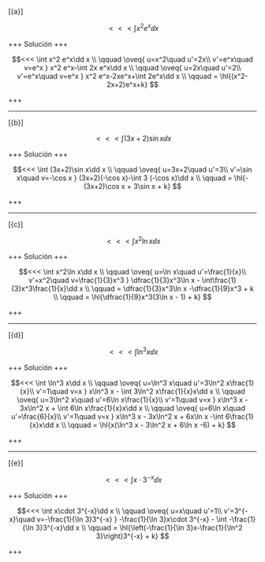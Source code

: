 [{a}]

$$<<< \int x^2 e^x\dd x$$

+++
Solución
+++

$$<<< 
\int x^2 e^x\dd x
\\ \qquad 
\oveq{ u=x^2\quad u'=2x\\ v'=e^x\quad v=e^x }
x^2 e^x-\int 2x e^x\dd x
\\ \qquad 
\oveq{ u=2x\quad u'=2\\ v'=e^x\quad v=e^x }
x^2 e^x-2xe^x+\int 2e^x\dd x
\\ \qquad 
= \hl{(x^2- 2x+2)e^x+k}
$$

+++

---
[{b}]

$$<<< \int (3x+2)\sin x\dd x$$

+++
Solución
+++

$$<<< 
\int (3x+2)\sin x\dd x
\\ \qquad 
\oveq{ u=3x+2\quad u'=3\\ v'=\sin x\quad v=-\cos x }
(3x+2)(-\cos x)-\int 3 (-\cos x)\dd x
\\ \qquad 
= \hl{-(3x+2)\cos x + 3\sin x + k}
$$

+++

---
[{c}]

$$<<< \int x^2\ln x\dd x$$

+++
Solución
+++

$$<<< 
\int x^2\ln x\dd x
\\ \qquad 
\oveq{ u=\ln x\quad u'=\frac{1}{x}\\ v'=x^2\quad v=\frac{1}{3}x^3 }
\dfrac{1}{3}x^3\ln x - \int\frac{1}{3}x^3\frac{1}{x}\dd x
\\ \qquad 
= \dfrac{1}{3}x^3\ln x -\dfrac{1}{9}x^3  + k
\\ \qquad 
= \hl{\dfrac{1}{9}x^3(3\ln x - 1) + k}
$$

+++

---
[{d}]

$$<<< \int \ln^3 x\dd x$$

+++
Solución
+++

$$<<< 
\int \ln^3 x\dd x
\\ \qquad 
\oveq{ u=\ln^3 x\quad u'=3\ln^2 x\frac{1}{x}\\ v'=1\quad v=x }
x\ln^3 x - \int 3\ln^2 x\frac{1}{x}x\dd x
\\ \qquad 
\oveq{ u=3\ln^2 x\quad u'=6\ln x\frac{1}{x}\\ v'=1\quad v=x }
x\ln^3 x - 3x\ln^2 x + \int 6\ln x\frac{1}{x}x\dd x
\\ \qquad 
\oveq{ u=6\ln x\quad u'=\frac{6}{x}\\ v'=1\quad v=x }
x\ln^3 x - 3x\ln^2 x + 6x\ln x -\int 6\frac{1}{x}x\dd x
\\ \qquad 
= \hl{x(\ln^3 x - 3\ln^2 x + 6\ln x -6) + k}
$$

+++

---
[{e}]

$$<<< \int x\cdot 3^{-x}\dd x$$

+++
Solución
+++

$$<<< 
\int x\cdot 3^{-x}\dd x
\\ \qquad 
\oveq{ u=x\quad u'=1\\ v'=3^{-x}\quad v=-\frac{1}{\ln 3}3^{-x} }
-\frac{1}{\ln 3}x\cdot 3^{-x} - \int -\frac{1}{\ln 3}3^{-x}\dd x
\\ \qquad 
= \hl{\left(-\frac{1}{\ln 3}x-\frac{1}{\ln^2 3}\right)3^{-x} + k}
$$

+++